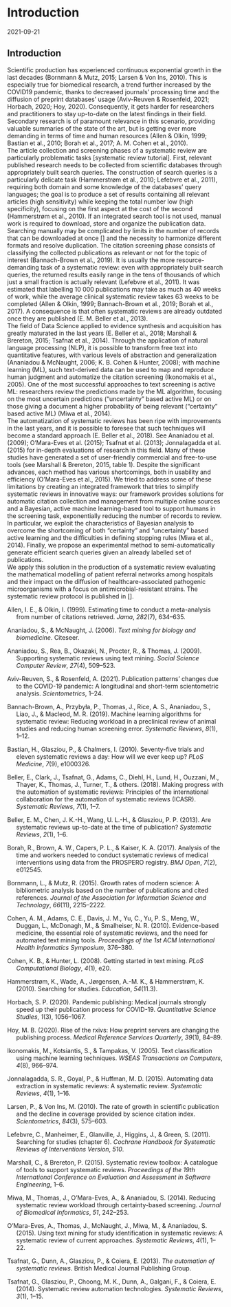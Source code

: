 Introduction
================
2021-09-21

## Introduction

Scientific production has experienced continuous exponential growth in
the last decades (Bornmann & Mutz, 2015; Larsen & Von Ins, 2010). This
is especially true for biomedical research, a trend further increased by
the COVID19 pandemic, thanks to decreased journals’ processing time and
the diffusion of preprint databases’ usage (Aviv-Reuven & Rosenfeld,
2021; Horbach, 2020; Hoy, 2020). Consequently, it gets harder for
researchers and practitioners to stay up-to-date on the latest findings
in their field. Secondary research is of paramount relevance in this
scenario, providing valuable summaries of the state of the art, but is
getting ever more demanding in terms of time and human resources (Allen
& Olkin, 1999; Bastian et al., 2010; Borah et al., 2017; A. M. Cohen et
al., 2010).  
The article collection and screening phases of a systematic review are
particularly problematic tasks \[systematic review tutorial\]. First,
relevant published research needs to be collected from scientific
databases through appropriately built search queries. The construction
of search queries is a particularly delicate task (Hammerstrøm et al.,
2010; Lefebvre et al., 2011), requiring both domain and some knowledge
of the databases’ query languages; the goal is to produce a set of
results containing all relevant articles (high sensitivity) while
keeping the total number low (high specificity), focusing on the first
aspect at the cost of the second (Hammerstrøm et al., 2010). If an
integrated search tool is not used, manual work is required to download,
store and organize the publication data. Searching manually may be
complicated by limits in the number of records that can be downloaded at
once \[\] and the necessity to harmonize different formats and resolve
duplication. The citation screening phase consists of classifying the
collected publications as relevant or not for the topic of interest
(Bannach-Brown et al., 2019). It is usually the more resource-demanding
task of a systematic review: even with appropriately built search
queries, the returned results easily range in the tens of thousands of
which just a small fraction is actually relevant (Lefebvre et al.,
2011). It was estimated that labelling 10 000 publications may take as
much as 40 weeks of work, while the average clinical systematic review
takes 63 weeks to be completed (Allen & Olkin, 1999; Bannach-Brown et
al., 2019; Borah et al., 2017). A consequence is that often systematic
reviews are already outdated once they are published (E. M. Beller et
al., 2013).  
The field of Data Science applied to evidence synthesis and acquisition
has greatly maturated in the last years (E. Beller et al., 2018;
Marshall & Brereton, 2015; Tsafnat et al., 2014). Through the
application of natural language processing (NLP), it is possible to
transform free text into quantitative features, with various levels of
abstraction and generalization (Ananiadou & McNaught, 2006; K. B. Cohen
& Hunter, 2008); with machine learning (ML), such text-derived data can
be used to map and reproduce human judgment and automatize the citation
screening (Ikonomakis et al., 2005). One of the most successful
approaches to text screening is active ML: researchers review the
predictions made by the ML algorithm, focusing on the most uncertain
predictions (“uncertainty” based active ML) or on those giving a
document a higher probability of being relevant (“certainty” based
active ML) (Miwa et al., 2014).  
The automatization of systematic reviews has been ripe with improvements
in the last years, and it is possible to foresee that such techniques
will become a standard approach (E. Beller et al., 2018). See Ananiadou
et al. (2009); O’Mara-Eves et al. (2015); Tsafnat et al. (2013);
Jonnalagadda et al. (2015) for in-depth evaluations of research in this
field. Many of these studies have generated a set of user-friendly
commercial and free-to-use tools (see Marshall & Brereton, 2015, table
1). Despite the significant advances, each method has various
shortcomings, both in usability and efficiency (O’Mara-Eves et al.,
2015). We tried to address some of these limitations by creating an
integrated framework that tries to simplify systematic reviews in
innovative ways: our framework provides solutions for automatic citation
collection and management from multiple online sources and a Bayesian,
active machine learning-based tool to support humans in the screening
task, exponentially reducing the number of records to review. In
particular, we exploit the characteristics of Bayesian analysis to
overcome the shortcoming of both “certainty” and “uncertainty” based
active learning and the difficulties in defining stopping rules (Miwa et
al., 2014). Finally, we propose an experimental method to
semi-automatically generate efficient search queries given an already
labelled set of publications.  
We apply this solution in the production of a systematic review
evaluating the mathematical modelling of patient referral networks among
hospitals and their impact on the diffusion of healthcare-associated
pathogenic microorganisms with a focus on antimicrobial-resistant
strains. The systematic review protocol is published in \[\].

<div id="refs" class="references csl-bib-body hanging-indent"
line-spacing="2">

<div id="ref-allen1999estimating" class="csl-entry">

Allen, I. E., & Olkin, I. (1999). Estimating time to conduct a
meta-analysis from number of citations retrieved. *Jama*, *282*(7),
634–635.

</div>

<div id="ref-ananiadou2006text" class="csl-entry">

Ananiadou, S., & McNaught, J. (2006). *Text mining for biology and
biomedicine*. Citeseer.

</div>

<div id="ref-ananiadou2009supporting" class="csl-entry">

Ananiadou, S., Rea, B., Okazaki, N., Procter, R., & Thomas, J. (2009).
Supporting systematic reviews using text mining. *Social Science
Computer Review*, *27*(4), 509–523.

</div>

<div id="ref-aviv2021publication" class="csl-entry">

Aviv-Reuven, S., & Rosenfeld, A. (2021). Publication patterns’ changes
due to the COVID-19 pandemic: A longitudinal and short-term
scientometric analysis. *Scientometrics*, 1–24.

</div>

<div id="ref-bannach2019machine" class="csl-entry">

Bannach-Brown, A., Przybyła, P., Thomas, J., Rice, A. S., Ananiadou, S.,
Liao, J., & Macleod, M. R. (2019). Machine learning algorithms for
systematic review: Reducing workload in a preclinical review of animal
studies and reducing human screening error. *Systematic Reviews*,
*8*(1), 1–12.

</div>

<div id="ref-bastian2010seventy" class="csl-entry">

Bastian, H., Glasziou, P., & Chalmers, I. (2010). Seventy-five trials
and eleven systematic reviews a day: How will we ever keep up? *PLoS
Medicine*, *7*(9), e1000326.

</div>

<div id="ref-beller2018making" class="csl-entry">

Beller, E., Clark, J., Tsafnat, G., Adams, C., Diehl, H., Lund, H.,
Ouzzani, M., Thayer, K., Thomas, J., Turner, T., & others. (2018).
Making progress with the automation of systematic reviews: Principles of
the international collaboration for the automation of systematic reviews
(ICASR). *Systematic Reviews*, *7*(1), 1–7.

</div>

<div id="ref-beller2013systematic" class="csl-entry">

Beller, E. M., Chen, J. K.-H., Wang, U. L.-H., & Glasziou, P. P. (2013).
Are systematic reviews up-to-date at the time of publication?
*Systematic Reviews*, *2*(1), 1–6.

</div>

<div id="ref-borah2017analysis" class="csl-entry">

Borah, R., Brown, A. W., Capers, P. L., & Kaiser, K. A. (2017). Analysis
of the time and workers needed to conduct systematic reviews of medical
interventions using data from the PROSPERO registry. *BMJ Open*, *7*(2),
e012545.

</div>

<div id="ref-bornmann2015growth" class="csl-entry">

Bornmann, L., & Mutz, R. (2015). Growth rates of modern science: A
bibliometric analysis based on the number of publications and cited
references. *Journal of the Association for Information Science and
Technology*, *66*(11), 2215–2222.

</div>

<div id="ref-cohen2010evidence" class="csl-entry">

Cohen, A. M., Adams, C. E., Davis, J. M., Yu, C., Yu, P. S., Meng, W.,
Duggan, L., McDonagh, M., & Smalheiser, N. R. (2010). Evidence-based
medicine, the essential role of systematic reviews, and the need for
automated text mining tools. *Proceedings of the 1st ACM International
Health Informatics Symposium*, 376–380.

</div>

<div id="ref-cohen2008getting" class="csl-entry">

Cohen, K. B., & Hunter, L. (2008). Getting started in text mining. *PLoS
Computational Biology*, *4*(1), e20.

</div>

<div id="ref-hammerstrom2010searching" class="csl-entry">

Hammerstrøm, K., Wade, A., Jørgensen, A.-M. K., & Hammerstrøm, K.
(2010). Searching for studies. *Education*, *54*(11.3).

</div>

<div id="ref-horbach2020pandemic" class="csl-entry">

Horbach, S. P. (2020). Pandemic publishing: Medical journals strongly
speed up their publication process for COVID-19. *Quantitative Science
Studies*, *1*(3), 1056–1067.

</div>

<div id="ref-hoy2020rise" class="csl-entry">

Hoy, M. B. (2020). Rise of the rxivs: How preprint servers are changing
the publishing process. *Medical Reference Services Quarterly*, *39*(1),
84–89.

</div>

<div id="ref-ikonomakis2005text" class="csl-entry">

Ikonomakis, M., Kotsiantis, S., & Tampakas, V. (2005). Text
classification using machine learning techniques. *WSEAS Transactions on
Computers*, *4*(8), 966–974.

</div>

<div id="ref-jonnalagadda2015automating" class="csl-entry">

Jonnalagadda, S. R., Goyal, P., & Huffman, M. D. (2015). Automating data
extraction in systematic reviews: A systematic review. *Systematic
Reviews*, *4*(1), 1–16.

</div>

<div id="ref-larsen2010rate" class="csl-entry">

Larsen, P., & Von Ins, M. (2010). The rate of growth in scientific
publication and the decline in coverage provided by science citation
index. *Scientometrics*, *84*(3), 575–603.

</div>

<div id="ref-lefebvre2011searching" class="csl-entry">

Lefebvre, C., Manheimer, E., Glanville, J., Higgins, J., & Green, S.
(2011). Searching for studies (chapter 6). *Cochrane Handbook for
Systematic Reviews of Interventions Version*, *510*.

</div>

<div id="ref-marshall2015systematic" class="csl-entry">

Marshall, C., & Brereton, P. (2015). Systematic review toolbox: A
catalogue of tools to support systematic reviews. *Proceedings of the
19th International Conference on Evaluation and Assessment in Software
Engineering*, 1–6.

</div>

<div id="ref-miwa2014reducing" class="csl-entry">

Miwa, M., Thomas, J., O’Mara-Eves, A., & Ananiadou, S. (2014). Reducing
systematic review workload through certainty-based screening. *Journal
of Biomedical Informatics*, *51*, 242–253.

</div>

<div id="ref-o2015using" class="csl-entry">

O’Mara-Eves, A., Thomas, J., McNaught, J., Miwa, M., & Ananiadou, S.
(2015). Using text mining for study identification in systematic
reviews: A systematic review of current approaches. *Systematic
Reviews*, *4*(1), 1–22.

</div>

<div id="ref-tsafnat2013automation" class="csl-entry">

Tsafnat, G., Dunn, A., Glasziou, P., & Coiera, E. (2013). *The
automation of systematic reviews*. British Medical Journal Publishing
Group.

</div>

<div id="ref-tsafnat2014systematic" class="csl-entry">

Tsafnat, G., Glasziou, P., Choong, M. K., Dunn, A., Galgani, F., &
Coiera, E. (2014). Systematic review automation technologies.
*Systematic Reviews*, *3*(1), 1–15.

</div>

</div>
